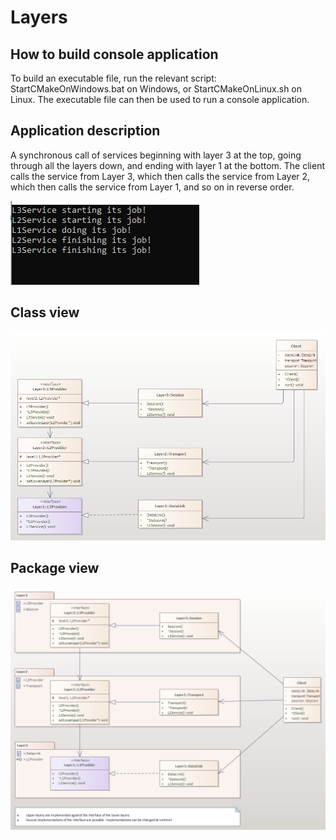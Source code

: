 # Layers
## How to build console application
To build an executable file, run the relevant script: StartCMakeOnWindows.bat on Windows, or StartCMakeOnLinux.sh on Linux. The executable file can then be used to run a console application.

## Application description
A synchronous call of services beginning with layer 3 at the top, going through all the layers down, and ending with layer 1 at the bottom. The client calls the service from Layer 3, which then calls the service from Layer 2, which then calls the service from Layer 1, and so on in reverse order.

![Terminal_IO](images/Terminal_IO.PNG "Terminal_IO")


## Class view

![LayersPattern_ClassDiagramm](uml/LayersPattern_ClassDiagramm.png "LayersPattern_ClassDiagramm")

## Package view

![LayersPattern_PackageDiagramm](uml/LayersPattern_PackageDiagramm.png "LayersPattern_PackageDiagramm")
